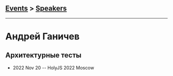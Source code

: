 ## [Events](../README.md) > [Speakers](../speakers.md)
---

# Андрей Ганичев

## Архитектурные тесты
- 2022 Nov 20 -- HolyJS 2022 Moscow    
